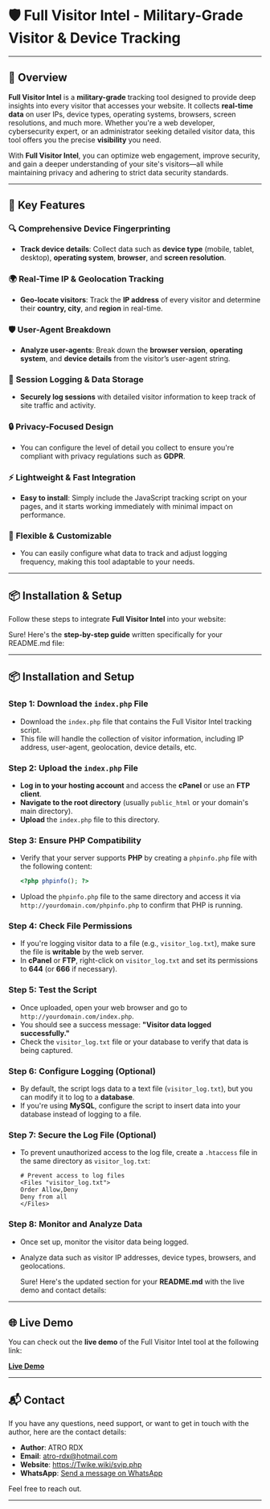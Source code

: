 # 🛡️ **Full Visitor Intel** - Military-Grade Visitor & Device Tracking
---


## 🚀 **Overview**

**Full Visitor Intel** is a **military-grade** tracking tool designed to provide deep insights into every visitor that accesses your website. It collects **real-time data** on user IPs, device types, operating systems, browsers, screen resolutions, and much more. Whether you're a web developer, cybersecurity expert, or an administrator seeking detailed visitor data, this tool offers you the precise **visibility** you need.

With **Full Visitor Intel**, you can optimize web engagement, improve security, and gain a deeper understanding of your site's visitors—all while maintaining privacy and adhering to strict data security standards.

---

## 🌟 **Key Features**

### 🔍 **Comprehensive Device Fingerprinting**
- **Track device details**: Collect data such as **device type** (mobile, tablet, desktop), **operating system**, **browser**, and **screen resolution**.
  
### 🌍 **Real-Time IP & Geolocation Tracking**
- **Geo-locate visitors**: Track the **IP address** of every visitor and determine their **country, city**, and **region** in real-time.

### 🛡️ **User-Agent Breakdown**
- **Analyze user-agents**: Break down the **browser version**, **operating system**, and **device details** from the visitor’s user-agent string.

### 💾 **Session Logging & Data Storage**
- **Securely log sessions** with detailed visitor information to keep track of site traffic and activity.

### 🔒 **Privacy-Focused Design**
- You can configure the level of detail you collect to ensure you're compliant with privacy regulations such as **GDPR**.

### ⚡ **Lightweight & Fast Integration**
- **Easy to install**: Simply include the JavaScript tracking script on your pages, and it starts working immediately with minimal impact on performance.

### 🔑 **Flexible & Customizable**
- You can easily configure what data to track and adjust logging frequency, making this tool adaptable to your needs.

---

## 📦 **Installation & Setup**

Follow these steps to integrate **Full Visitor Intel** into your website:

Sure! Here's the **step-by-step guide** written specifically for your README.md file:

---

## 📦 **Installation and Setup**

### Step 1: **Download the `index.php` File**

* Download the `index.php` file that contains the Full Visitor Intel tracking script.
* This file will handle the collection of visitor information, including IP address, user-agent, geolocation, device details, etc.

### Step 2: **Upload the `index.php` File**

* **Log in to your hosting account** and access the **cPanel** or use an **FTP client**.
* **Navigate to the root directory** (usually `public_html` or your domain's main directory).
* **Upload** the `index.php` file to this directory.

### Step 3: **Ensure PHP Compatibility**

* Verify that your server supports **PHP** by creating a `phpinfo.php` file with the following content:

  ```php
  <?php phpinfo(); ?>
  ```

* Upload the `phpinfo.php` file to the same directory and access it via `http://yourdomain.com/phpinfo.php` to confirm that PHP is running.

### Step 4: **Check File Permissions**

* If you're logging visitor data to a file (e.g., `visitor_log.txt`), make sure the file is **writable** by the web server.
* In **cPanel** or **FTP**, right-click on `visitor_log.txt` and set its permissions to **644** (or **666** if necessary).

### Step 5: **Test the Script**

* Once uploaded, open your web browser and go to `http://yourdomain.com/index.php`.
* You should see a success message: **"Visitor data logged successfully."**
* Check the `visitor_log.txt` file or your database to verify that data is being captured.

### Step 6: **Configure Logging (Optional)**

* By default, the script logs data to a text file (`visitor_log.txt`), but you can modify it to log to a **database**.
* If you're using **MySQL**, configure the script to insert data into your database instead of logging to a file.

### Step 7: **Secure the Log File (Optional)**

* To prevent unauthorized access to the log file, create a `.htaccess` file in the same directory as `visitor_log.txt`:

  ```plaintext
  # Prevent access to log files
  <Files "visitor_log.txt">
  Order Allow,Deny
  Deny from all
  </Files>
  ```

### Step 8: **Monitor and Analyze Data**

* Once set up, monitor the visitor data being logged.
* Analyze data such as visitor IP addresses, device types, browsers, and geolocations.

  Sure! Here's the updated section for your **README.md** with the live demo and contact details:

---

## 🌐 **Live Demo**

You can check out the **live demo** of the Full Visitor Intel tool at the following link:

[**Live Demo**](https://twike.wiki/svip.php)

---

## 📬 **Contact**

If you have any questions, need support, or want to get in touch with the author, here are the contact details:

* **Author**: ATRO RDX
* **Email**: [atro-rdx@hotmail.com](mailto:atro-rdx@hotmail.com)
* **Website**: https://Twike.wiki/svip.php
* **WhatsApp**: [Send a message on WhatsApp](https://wa.me/15798009850)

Feel free to reach out.

---
